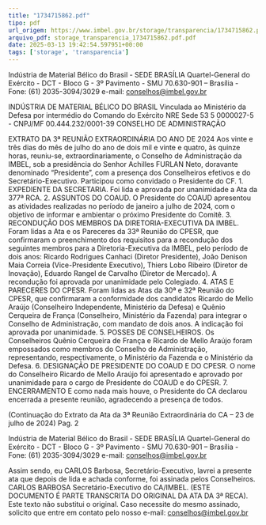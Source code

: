 ```yaml
---
title: "1734715862.pdf"
tipo: pdf
url_origem: https://www.imbel.gov.br/storage/transparencia/1734715862.pdf
arquivo_pdf: storage_transparencia_1734715862.pdf.pdf
date: 2025-03-13 19:42:54.597951+00:00
tags: ['storage', 'transparencia']
---
```


 
 
Indústria de Material Bélico do Brasil - SEDE BRASÍLIA 
Quartel-General do Exército - DCT - Bloco G - 3º Pavimento - SMU 
70.630-901 – Brasília - Fone: (61) 2035-3094/3029 e-mail: conselhos@imbel.gov.br 
 
 
INDÚSTRIA DE MATERIAL BÉLICO DO BRASIL 
Vinculada ao Ministério da Defesa por intermédio do 
Comando do Exército 
NRE Sede 53 5 0000027-5 - CNPJ/MF 00.444.232/0001-39 
CONSELHO DE ADMINISTRAÇÃO 
 
 
 
EXTRATO DA 3ª REUNIÃO EXTRAORDINÁRIA DO ANO DE 2024 
Aos vinte e três dias do mês de julho do ano de dois mil e vinte e quatro, às quinze 
horas, reuniu-se, extraordinariamente, o Conselho de Administração da IMBEL, sob a 
presidência do Senhor Achilles FURLAN Neto, doravante denominado “Presidente”, 
com a presença dos Conselheiros efetivos e do Secretário-Executivo. Participou como 
convidado o Presidente do CF. 1. EXPEDIENTE DA SECRETARIA. Foi lida e aprovada 
por unanimidade a Ata da 377ª RCA. 2. ASSUNTOS DO COAUD. O Presidente do 
COAUD apresentou as atividades realizadas no período de janeiro a julho de 2024, 
com o objetivo de informar e ambientar o próximo Presidente do Comitê. 3. 
RECONDUÇÃO DOS MEMBROS DA DIRETORIA-EXECUTIVA DA IMBEL. Foram 
lidas a Ata e os Pareceres da 33ª Reunião do CPESR, que confirmaram o 
preenchimento dos requisitos para a recondução dos seguintes membros para a 
Diretoria-Executiva da IMBEL, pelo período de dois anos: Ricardo Rodrigues Canhaci 
(Diretor Presidente), João Denison Maia Correia (Vice-Presidente Executivo), Thiers 
Lobo Ribeiro (Diretor de Inovação), Eduardo Rangel de Carvalho (Diretor de Mercado). 
A recondução foi aprovada por unanimidade pelo Colegiado. 4. ATAS E PARECERES 
DO CPESR. Foram lidas as Atas da 30ª e 32ª Reunião do CPESR, que confirmaram a 
conformidade dos candidatos Ricardo de Mello Araújo (Conselheiro Independente, 
Ministério da Defesa) e Quênio Cerqueira de França (Conselheiro, Ministério da 
Fazenda) para integrar o Conselho de Administração, com mandato de dois anos. A 
indicação foi aprovada por unanimidade. 5. POSSES DE CONSELHEIROS. Os 
Conselheiros Quênio Cerqueira de França e Ricardo de Mello Araújo foram 
empossados como membros do Conselho de Administração, representando, 
respectivamente, o Ministério da Fazenda e o Ministério da Defesa. 6. DESIGNAÇÃO 
DE PRESIDENTE DO COAUD E DO CPESR. O nome do Conselheiro Ricardo de 
Mello Araújo foi apresentado e aprovado por unanimidade para o cargo de Presidente 
do COAUD e do CPESR. 7. ENCERRAMENTO E como nada mais houve, o Presidente 
do CA declarou encerrada a presente reunião, agradecendo a presença de todos. 

 
(Continuação do Extrato da Ata da 3ª Reunião Extraordinária do CA – 23 de julho de 2024)     Pag. 2 
 
Indústria de Material Bélico do Brasil - SEDE BRASÍLIA 
Quartel-General do Exército - DCT - Bloco G - 3º Pavimento - SMU 
70.630-901 – Brasília - Fone: (61) 2035-3094/3029 e-mail: conselhos@imbel.gov.br 
 
Assim sendo, eu CARLOS Barbosa, Secretário-Executivo, lavrei a presente ata que 
depois de lida e achada conforme, foi assinada pelos Conselheiros. CARLOS 
BARBOSA Secretário-Executivo do CA/IMBEL. (ESTE DOCUMENTO É PARTE 
TRANSCRITA DO ORIGINAL DA ATA DA 3ª RECA).  
Este texto não substitui o original. Caso necessite do mesmo assinado, solicito que 
entre em contato pelo nosso e-mail: conselhos@imbel.gov.br 
 

